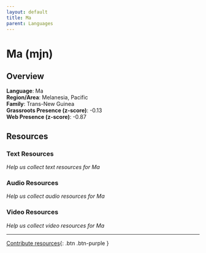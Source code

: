 ```yaml
---
layout: default
title: Ma
parent: Languages
---
```


# Ma (mjn)

## Overview

**Language**: Ma  
**Region/Area**: Melanesia, Pacific  
**Family**: Trans-New Guinea  
**Grassroots Presence (z-score)**: -0.13  
**Web Presence (z-score)**: -0.87  

## Resources

### Text Resources
*Help us collect text resources for Ma*

### Audio Resources
*Help us collect audio resources for Ma*

### Video Resources
*Help us collect video resources for Ma*

---

[Contribute resources](https://forms.office.com/e/1SfLJx3u1r){: .btn .btn-purple }

